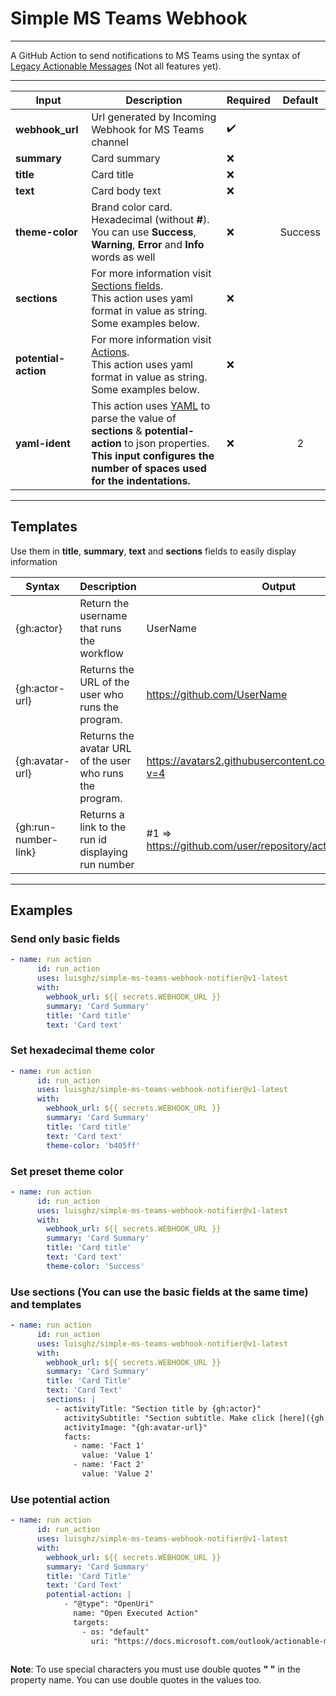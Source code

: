 # Simple MS Teams Webhook

---

A GitHub Action to send notifications to MS Teams using the syntax of [Legacy Actionable Messages](https://docs.microsoft.com/en-us/outlook/actionable-messages/message-card-reference) (Not all features yet).

---

| Input                | Description                                                  | Required           | Default |
| -------------------- | ------------------------------------------------------------ | ------------------ | :-----: |
| **webhook_url**      | Url generated by Incoming Webhook for MS Teams channel       | :heavy_check_mark: |         |
| **summary**          | Card summary                                                 | :x:                |         |
| **title**            | Card title                                                   | :x:                |         |
| **text**             | Card body text                                               | :x:                |         |
| **theme-color**      | Brand color card. Hexadecimal (without **#**).<br />You can use **Success**, **Warning**, **Error** and **Info** words as well | :x:                | Success |
| **sections**         | For more information visit [Sections fields](https://docs.microsoft.com/en-us/outlook/actionable-messages/message-card-reference#section-fields). <br />This action uses yaml format in value as string. Some examples below. | :x:                |         |
| **potential-action** | For more information visit [Actions](https://docs.microsoft.com/en-us/outlook/actionable-messages/message-card-reference#actions). <br />This action uses yaml format in value as string. Some examples below. | :x:                |         |
| **yaml-ident**       | This action uses [YAML](https://www.npmjs.com/package/yaml) to parse the value of **sections** & **potential-action** to json properties. <br />**This input configures the number of spaces used for the indentations.** | :x:                |    2    |

----

## Templates

Use them in **title**, **summary**, **text** and **sections** fields to easily display information

| Syntax               | Description                                              | Output                                                       |
| -------------------- | -------------------------------------------------------- | ------------------------------------------------------------ |
| {gh:actor}           | Return the username that runs the workflow               | UserName                                                     |
| {gh:actor-url}       | Returns the URL of the user who runs the program.        | https://github.com/UserName                                  |
| {gh:avatar-url}      | Returns the avatar URL of the user who runs the program. | https://avatars2.githubusercontent.com/u/123456789?v=4       |
| {gh:run-number-link} | Returns a link to the run id displaying run number       | #1 => https://github.com/user/repository/actions/runs/{run_id} |



---

## Examples

### Send only basic fields

```yaml
- name: run action
      id: run_action
      uses: luisghz/simple-ms-teams-webhook-notifier@v1-latest
      with: 
        webhook_url: ${{ secrets.WEBHOOK_URL }}
        summary: 'Card Summary'
        title: 'Card title'
        text: 'Card text'
```

### Set hexadecimal theme color

```yaml
- name: run action
      id: run_action
      uses: luisghz/simple-ms-teams-webhook-notifier@v1-latest
      with: 
        webhook_url: ${{ secrets.WEBHOOK_URL }}
        summary: 'Card Summary'
        title: 'Card title'
        text: 'Card text'
        theme-color: 'b405ff'
```

### Set preset theme color

```yaml
- name: run action
      id: run_action
      uses: luisghz/simple-ms-teams-webhook-notifier@v1-latest
      with: 
        webhook_url: ${{ secrets.WEBHOOK_URL }}
        summary: 'Card Summary'
        title: 'Card title'
        text: 'Card text'
        theme-color: 'Success'
```

### Use sections  (You can use the basic fields at the same time) and templates

```yaml
- name: run action
      id: run_action
      uses: luisghz/simple-ms-teams-webhook-notifier@v1-latest
      with: 
        webhook_url: ${{ secrets.WEBHOOK_URL }}
        summary: 'Card Summary'
        title: 'Card Title'
        text: 'Card Text'
        sections: |
          - activityTitle: "Section title by {gh:actor}"
            activitySubtitle: "Section subtitle. Make click [here]({gh:actor-url}) to go to user profile"
            activityImage: "{gh:avatar-url}"
            facts:
              - name: 'Fact 1'
                value: 'Value 1'
              - name: 'Fact 2'
                value: 'Value 2'
```

### Use potential action

```yaml
- name: run action
      id: run_action
      uses: luisghz/simple-ms-teams-webhook-notifier@v1-latest
      with: 
        webhook_url: ${{ secrets.WEBHOOK_URL }}
        summary: 'Card Summary'
        title: 'Card Title'
        text: 'Card Text'
        potential-action: |
        	- "@type": "OpenUri"
	          name: "Open Executed Action"
	          targets:
	          	- os: "default"
	          	  uri: "https://docs.microsoft.com/outlook/actionable-messages"
	          
```

**Note**: To use special characters you must use double quotes **" "** in the property name. You can use double quotes in the values too.